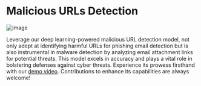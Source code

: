 # Malicious URLs Detection
![image](https://github.com/saleminess00/MaliciousURL/assets/92652356/41a801a7-cc69-4b1b-9be9-bc45f1c7a71d)

Leverage our deep learning-powered malicious URL detection model, not only adept at identifying harmful URLs for phishing email detection but is also instrumental in malware detection by analyzing email attachment links for potential threats. This model excels in accuracy and plays a vital role in bolstering defenses against cyber threats. Experience its prowess firsthand with our [demo video](https://drive.google.com/file/d/1R3zwuyCikSERtdylZSy-166c4ibomYSz/view). Contributions to enhance its capabilities are always welcome!
